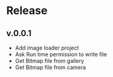 # Release

## v.0.0.1
- Add image loader project
- Ask Run time permission to write file
- Get Bitmap file from gallery
- Get Bitmap file from camera
